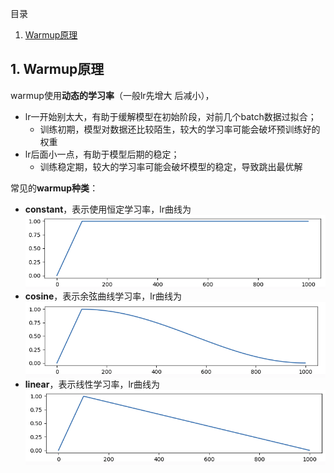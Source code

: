 目录
1. [Warmup原理](#1-warmup原理)

## 1. Warmup原理
warmup使用**动态的学习率**（一般lr先增大 后减小），
- lr一开始别太大，有助于缓解模型在初始阶段，对前几个batch数据过拟合；
  - 训练初期，模型对数据还比较陌生，较大的学习率可能会破坏预训练好的权重
- lr后面小一点，有助于模型后期的稳定；
  - 训练稳定期，较大的学习率可能会破坏模型的稳定，导致跳出最优解

常见的**warmup种类**：
  - **constant**，表示使用恒定学习率，lr曲线为 <img src="./images/constant_warmup.png" width=500 align="center">
  - **cosine**，表示余弦曲线学习率，lr曲线为 <img src="./images/cosine_warmup.png" width=500 align="center">
  - **linear**，表示线性学习率，lr曲线为 <img src="./images/linear_warmup.png" width=500 align="center">
